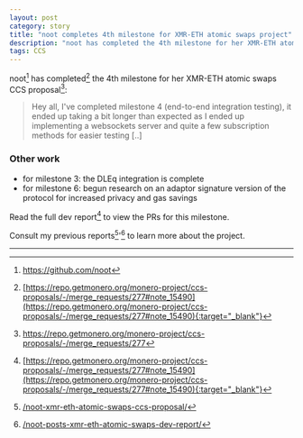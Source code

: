 ```yaml
---
layout: post
category: story
title: "noot completes 4th milestone for XMR-ETH atomic swaps project"
description: "noot has completed the 4th milestone for her XMR-ETH atomic swaps CCS proposal."
tags: CCS
---
```


noot[^1] has completed[^2] the 4th milestone for her XMR-ETH atomic swaps CCS proposal[^3]:

> Hey all, I've completed milestone 4 (end-to-end integration testing), it ended up taking a bit longer than expected as I ended up implementing a websockets server and quite a few subscription methods for easier testing [..]

### Other work

- for milestone 3: the DLEq integration is complete
- for milestone 6: begun research on an adaptor signature version of the protocol for increased privacy and gas savings

Read the full dev report[^2] to view the PRs for this milestone.

Consult my previous reports[^4]'[^5] to learn more about the project.

---

[^1]: https://github.com/noot
[^2]: [https://repo.getmonero.org/monero-project/ccs-proposals/-/merge_requests/277#note_15490](https://repo.getmonero.org/monero-project/ccs-proposals/-/merge_requests/277#note_15490){:target="_blank"}
[^3]: https://repo.getmonero.org/monero-project/ccs-proposals/-/merge_requests/277
[^4]: [/noot-xmr-eth-atomic-swaps-ccs-proposal/](/noot-xmr-eth-atomic-swaps-ccs-proposal/)
[^5]: [/noot-posts-xmr-eth-atomic-swaps-dev-report/](/noot-posts-xmr-eth-atomic-swaps-dev-report/)


